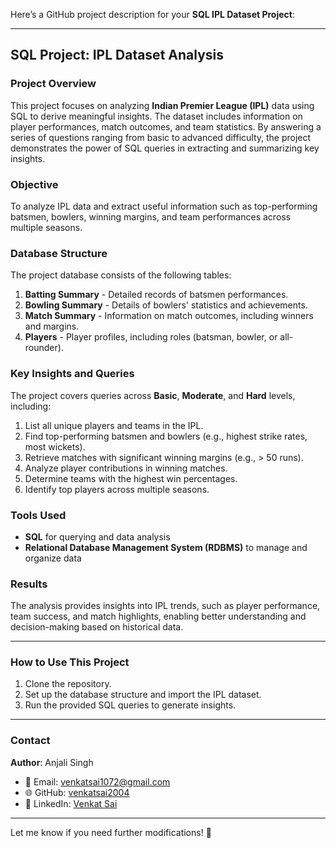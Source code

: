 Here’s a GitHub project description for your **SQL IPL Dataset Project**:

---

## **SQL Project: IPL Dataset Analysis**

### **Project Overview**
This project focuses on analyzing **Indian Premier League (IPL)** data using SQL to derive meaningful insights. The dataset includes information on player performances, match outcomes, and team statistics. By answering a series of questions ranging from basic to advanced difficulty, the project demonstrates the power of SQL queries in extracting and summarizing key insights.

### **Objective**
To analyze IPL data and extract useful information such as top-performing batsmen, bowlers, winning margins, and team performances across multiple seasons.

### **Database Structure**
The project database consists of the following tables:  
1. **Batting Summary** - Detailed records of batsmen performances.  
2. **Bowling Summary** - Details of bowlers' statistics and achievements.  
3. **Match Summary** - Information on match outcomes, including winners and margins.  
4. **Players** - Player profiles, including roles (batsman, bowler, or all-rounder).  

### **Key Insights and Queries**
The project covers queries across **Basic**, **Moderate**, and **Hard** levels, including:  
1. List all unique players and teams in the IPL.  
2. Find top-performing batsmen and bowlers (e.g., highest strike rates, most wickets).  
3. Retrieve matches with significant winning margins (e.g., > 50 runs).  
4. Analyze player contributions in winning matches.  
5. Determine teams with the highest win percentages.  
6. Identify top players across multiple seasons.  

### **Tools Used**
- **SQL** for querying and data analysis  
- **Relational Database Management System (RDBMS)** to manage and organize data  

### **Results**
The analysis provides insights into IPL trends, such as player performance, team success, and match highlights, enabling better understanding and decision-making based on historical data.

---

### **How to Use This Project**
1. Clone the repository.  
2. Set up the database structure and import the IPL dataset.  
3. Run the provided SQL queries to generate insights.  

---

### **Contact**
**Author**: Anjali Singh  
- 📧 Email: [venkatsai1072@gmail.com](venkatsai1072@gmail.com)  
- 🌐 GitHub: [venkatsai2004](https://github.com/venkatsai2004)  
- 🔗 LinkedIn: [Venkat Sai]((https://www.linkedin.com/in/venkat-sai-51b0a825a/))  

---

Let me know if you need further modifications! 🚀
